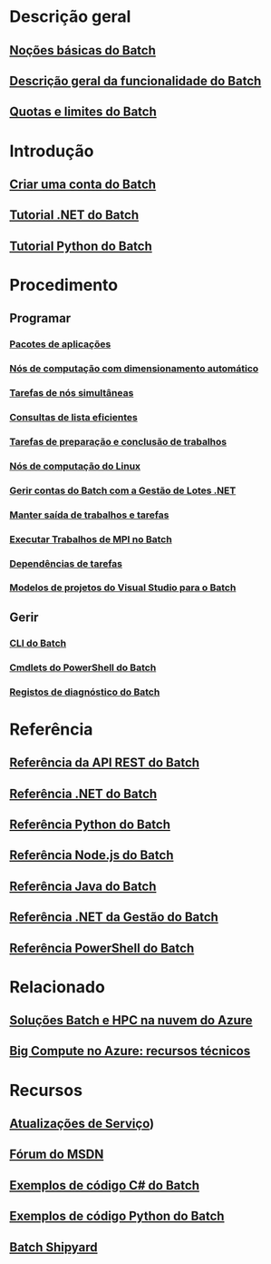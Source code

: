 # Descrição geral
## [Noções básicas do Batch](batch-technical-overview.md)
## [Descrição geral da funcionalidade do Batch](batch-api-basics.md)
## [Quotas e limites do Batch](batch-quota-limit.md)
# Introdução
## [Criar uma conta do Batch](batch-account-create-portal.md)
## [Tutorial .NET do Batch](batch-dotnet-get-started.md)
## [Tutorial Python do Batch](batch-python-tutorial.md)
# Procedimento
## Programar
### [Pacotes de aplicações](batch-application-packages.md)
### [Nós de computação com dimensionamento automático](batch-automatic-scaling.md)
### [Tarefas de nós simultâneas](batch-parallel-node-tasks.md)
### [Consultas de lista eficientes](batch-efficient-list-queries.md)
### [Tarefas de preparação e conclusão de trabalhos](batch-job-prep-release.md)
### [Nós de computação do Linux](batch-linux-nodes.md)
### [Gerir contas do Batch com a Gestão de Lotes .NET](batch-management-dotnet.md)
### [Manter saída de trabalhos e tarefas](batch-task-output.md)
### [Executar Trabalhos de MPI no Batch](batch-mpi.md)
### [Dependências de tarefas](batch-task-dependencies.md)
### [Modelos de projetos do Visual Studio para o Batch](batch-visual-studio-templates.md)
## Gerir
### [CLI do Batch](batch-cli-get-started.md)
### [Cmdlets do PowerShell do Batch](batch-powershell-cmdlets-get-started.md)
### [Registos de diagnóstico do Batch](batch-diagnostics.md)
# Referência
## [Referência da API REST do Batch](https://go.microsoft.com/fwlink/p/?linkid=833492)
## [Referência .NET do Batch](https://go.microsoft.com/fwlink/p/?linkid=833494)
## [Referência Python do Batch](https://go.microsoft.com/fwlink/p/?linkid=833496)
## [Referência Node.js do Batch](https://go.microsoft.com/fwlink/p/?linkid=833544)
## [Referência Java do Batch](https://go.microsoft.com/fwlink/p/?linkid=833497)
## [Referência .NET da Gestão do Batch](https://go.microsoft.com/fwlink/p/?linkid=833498)
## [Referência PowerShell do Batch](https://go.microsoft.com/fwlink/p/?linkid=833500)
# Relacionado
## [Soluções Batch e HPC na nuvem do Azure](batch-hpc-solutions.md)
## [Big Compute no Azure: recursos técnicos](big-compute-resources.md)
# Recursos
## [Atualizações de Serviço](https://azure.microsoft.com/updates/?product=batch&updatetype=&platform=))
## [Fórum do MSDN](https://social.msdn.microsoft.com/Forums/home?forum=azurebatch)
## [Exemplos de código C# do Batch](https://github.com/Azure/azure-batch-samples/tree/master/CSharp/)
## [Exemplos de código Python do Batch](https://github.com/Azure/azure-batch-samples/tree/master/Python/Batch)
## [Batch Shipyard](https://github.com/Azure/batch-shipyard)


<!--HONumber=Nov16_HO2-->


